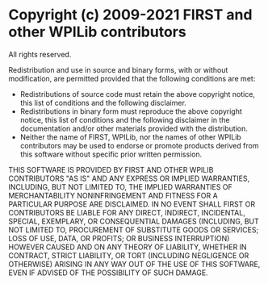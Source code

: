# Copyright (c) 2009-2021 FIRST and other WPILib contributors

All rights reserved.

Redistribution and use in source and binary forms, with or without
modification, are permitted provided that the following conditions are met:

* Redistributions of source code must retain the above copyright
     notice, this list of conditions and the following disclaimer.
* Redistributions in binary form must reproduce the above copyright
     notice, this list of conditions and the following disclaimer in the
     documentation and/or other materials provided with the distribution.
* Neither the name of FIRST, WPILib, nor the names of other WPILib
     contributors may be used to endorse or promote products derived from
     this software without specific prior written permission.

THIS SOFTWARE IS PROVIDED BY FIRST AND OTHER WPILIB CONTRIBUTORS "AS IS" AND
ANY EXPRESS OR IMPLIED WARRANTIES, INCLUDING, BUT NOT LIMITED TO, THE IMPLIED
WARRANTIES OF MERCHANTABILITY NONINFRINGEMENT AND FITNESS FOR A PARTICULAR
PURPOSE ARE DISCLAIMED. IN NO EVENT SHALL FIRST OR CONTRIBUTORS BE LIABLE FOR
ANY DIRECT, INDIRECT, INCIDENTAL, SPECIAL, EXEMPLARY, OR CONSEQUENTIAL DAMAGES
(INCLUDING, BUT NOT LIMITED TO, PROCUREMENT OF SUBSTITUTE GOODS OR SERVICES;
LOSS OF USE, DATA, OR PROFITS; OR BUSINESS INTERRUPTION) HOWEVER CAUSED AND
ON ANY THEORY OF LIABILITY, WHETHER IN CONTRACT, STRICT LIABILITY, OR TORT
(INCLUDING NEGLIGENCE OR OTHERWISE) ARISING IN ANY WAY OUT OF THE USE OF THIS
SOFTWARE, EVEN IF ADVISED OF THE POSSIBILITY OF SUCH DAMAGE.
